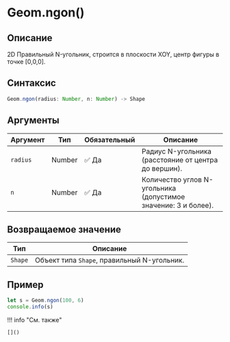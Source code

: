# Geom.ngon()

## Описание
2D Правильный N-угольник, строится в плоскости XOY, центр фигуры в точке [0,0,0].

## Синтаксис
```javascript
Geom.ngon(radius: Number, n: Number) -> Shape
```

## Аргументы

| Аргумент | Тип    | Обязательный | Описание                                      |
|---------|--------|--------------|-----------------------------------------------|
| `radius`| Number | :white_check_mark: Да          | Радиус N-угольника (расстояние от центра до вершин). |
| `n`     | Number | :white_check_mark: Да          | Количество углов N-угольника (допустимое значение: 3 и более). |

## Возвращаемое значение

| Тип   | Описание                          |
|-------|-----------------------------------|
| `Shape` | Объект типа `Shape`, правильный N-угольник. |

## Пример
```javascript linenums="1"
let s = Geom.ngon(100, 6)
console.info(s)
```

!!! info "См. также"

    []()


